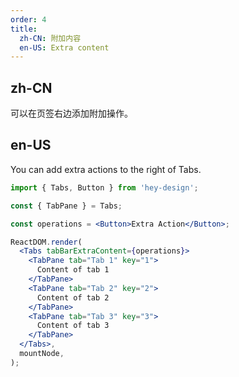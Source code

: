 ```yaml
---
order: 4
title:
  zh-CN: 附加内容
  en-US: Extra content
---
```


## zh-CN

可以在页签右边添加附加操作。

## en-US

You can add extra actions to the right of Tabs.

```jsx
import { Tabs, Button } from 'hey-design';

const { TabPane } = Tabs;

const operations = <Button>Extra Action</Button>;

ReactDOM.render(
  <Tabs tabBarExtraContent={operations}>
    <TabPane tab="Tab 1" key="1">
      Content of tab 1
    </TabPane>
    <TabPane tab="Tab 2" key="2">
      Content of tab 2
    </TabPane>
    <TabPane tab="Tab 3" key="3">
      Content of tab 3
    </TabPane>
  </Tabs>,
  mountNode,
);
```
